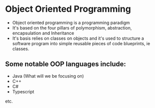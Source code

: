 # Object Oriented Programming

- Object oriented programming is a programming paradigm
- It\'s based on the four pillars of polymorphism, abstraction,
  encapsulation and Inheritance
- It\'s basis relies on classes on objects and it\'s used to structure a
  software program into simple reusable pieces of code blueprints, ie
  classes.

## Some notable OOP languages include:

- Java (What will we be focusing on)
- C++
- C#
- Typescript

etc.
